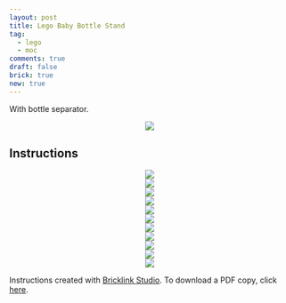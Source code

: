```yaml
---
layout: post
title: Lego Baby Bottle Stand
tag:
  - lego
  - moc
comments: true
draft: false
brick: true
new: true
---
```


With bottle separator.

<div align="center">
  <img src="https://shawenyao.github.io/Photos/Lego Baby Bottle Stand/final.jpg" />
</div>

## Instructions
<div align="center">
  <img src="https://shawenyao.github.io/Photos/Lego Baby Bottle Stand/1_2x.png" />
</div>

<div align="center">
  <img src="https://shawenyao.github.io/Photos/Lego Baby Bottle Stand/2_2x.png" />
</div>

<div align="center">
  <img src="https://shawenyao.github.io/Photos/Lego Baby Bottle Stand/3_2x.png" />
</div>

<div align="center">
  <img src="https://shawenyao.github.io/Photos/Lego Baby Bottle Stand/4_2x.png" />
</div>

<div align="center">
  <img src="https://shawenyao.github.io/Photos/Lego Baby Bottle Stand/5_2x.png" />
</div>

<div align="center">
  <img src="https://shawenyao.github.io/Photos/Lego Baby Bottle Stand/6_2x.png" />
</div>

<div align="center">
  <img src="https://shawenyao.github.io/Photos/Lego Baby Bottle Stand/7_2x.png" />
</div>

<div align="center">
  <img src="https://shawenyao.github.io/Photos/Lego Baby Bottle Stand/8_2x.png" />
</div>

<div align="center">
  <img src="https://shawenyao.github.io/Photos/Lego Baby Bottle Stand/9_2x.png" />
</div>

<div align="center">
  <img src="https://shawenyao.github.io/Photos/Lego Baby Bottle Stand/10_2x.png" />
</div>

<div align="center">
  <img src="https://shawenyao.github.io/Photos/Lego Baby Bottle Stand/11_2x.png" />
</div>

Instructions created with [Bricklink Studio](https://www.bricklink.com/v3/studio/download.page). To download a PDF copy, click [here](https://shawenyao.github.io/Photos/Lego%20Baby%20Bottle%20Stand/bottle%20stand.pdf).

